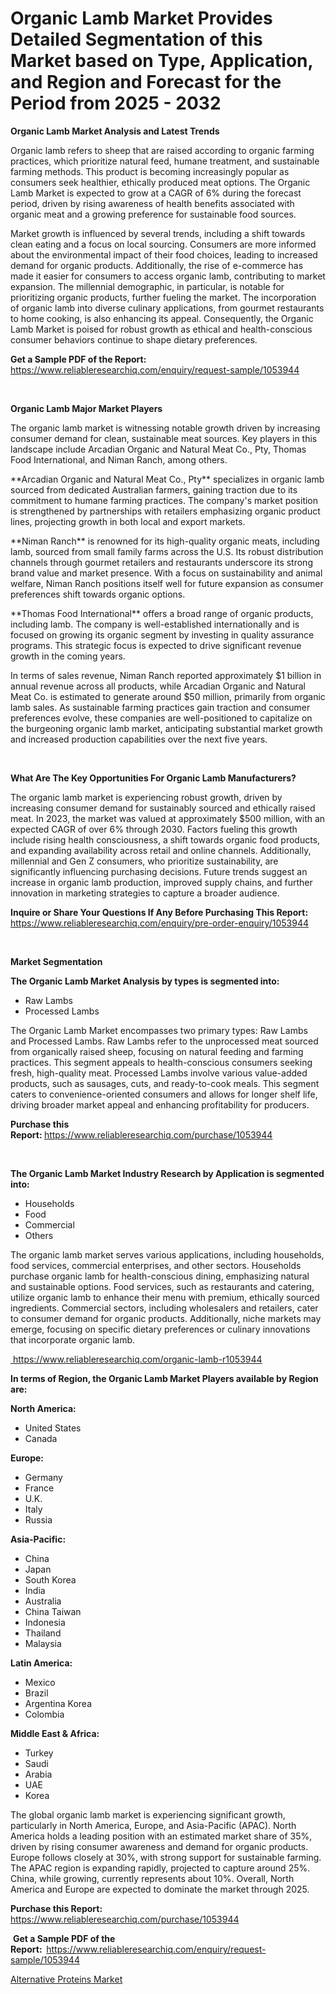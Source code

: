 <p><h1>Organic Lamb Market Provides Detailed Segmentation of this Market based on Type, Application, and Region and Forecast for the Period from 2025 - 2032</h1></p><p><strong>Organic Lamb Market Analysis and Latest Trends</strong></p>
<p><p>Organic lamb refers to sheep that are raised according to organic farming practices, which prioritize natural feed, humane treatment, and sustainable farming methods. This product is becoming increasingly popular as consumers seek healthier, ethically produced meat options. The Organic Lamb Market is expected to grow at a CAGR of 6% during the forecast period, driven by rising awareness of health benefits associated with organic meat and a growing preference for sustainable food sources.</p><p>Market growth is influenced by several trends, including a shift towards clean eating and a focus on local sourcing. Consumers are more informed about the environmental impact of their food choices, leading to increased demand for organic products. Additionally, the rise of e-commerce has made it easier for consumers to access organic lamb, contributing to market expansion. The millennial demographic, in particular, is notable for prioritizing organic products, further fueling the market. The incorporation of organic lamb into diverse culinary applications, from gourmet restaurants to home cooking, is also enhancing its appeal. Consequently, the Organic Lamb Market is poised for robust growth as ethical and health-conscious consumer behaviors continue to shape dietary preferences.</p></p>
<p><strong>Get a Sample PDF of the Report:&nbsp;</strong> <a href="https://www.reliableresearchiq.com/enquiry/request-sample/1053944?utm_campaign=3026&utm_medium=2&utm_source=Github&utm_content=ia&utm_term=07042025&utm_id=organic-lamb">https://www.reliableresearchiq.com/enquiry/request-sample/1053944</a></p>
<p>&nbsp;</p>
<p><strong>Organic Lamb Major Market Players</strong></p>
<p><p>The organic lamb market is witnessing notable growth driven by increasing consumer demand for clean, sustainable meat sources. Key players in this landscape include Arcadian Organic and Natural Meat Co., Pty, Thomas Food International, and Niman Ranch, among others.</p><p>**Arcadian Organic and Natural Meat Co., Pty** specializes in organic lamb sourced from dedicated Australian farmers, gaining traction due to its commitment to humane farming practices. The company's market position is strengthened by partnerships with retailers emphasizing organic product lines, projecting growth in both local and export markets.</p><p>**Niman Ranch** is renowned for its high-quality organic meats, including lamb, sourced from small family farms across the U.S. Its robust distribution channels through gourmet retailers and restaurants underscore its strong brand value and market presence. With a focus on sustainability and animal welfare, Niman Ranch positions itself well for future expansion as consumer preferences shift towards organic options.</p><p>**Thomas Food International** offers a broad range of organic products, including lamb. The company is well-established internationally and is focused on growing its organic segment by investing in quality assurance programs. This strategic focus is expected to drive significant revenue growth in the coming years.</p><p>In terms of sales revenue, Niman Ranch reported approximately $1 billion in annual revenue across all products, while Arcadian Organic and Natural Meat Co. is estimated to generate around $50 million, primarily from organic lamb sales. As sustainable farming practices gain traction and consumer preferences evolve, these companies are well-positioned to capitalize on the burgeoning organic lamb market, anticipating substantial market growth and increased production capabilities over the next five years.</p></p>
<p>&nbsp;</p>
<p><strong>What Are The Key Opportunities For Organic Lamb Manufacturers?</strong></p>
<p><p>The organic lamb market is experiencing robust growth, driven by increasing consumer demand for sustainably sourced and ethically raised meat. In 2023, the market was valued at approximately $500 million, with an expected CAGR of over 6% through 2030. Factors fueling this growth include rising health consciousness, a shift towards organic food products, and expanding availability across retail and online channels. Additionally, millennial and Gen Z consumers, who prioritize sustainability, are significantly influencing purchasing decisions. Future trends suggest an increase in organic lamb production, improved supply chains, and further innovation in marketing strategies to capture a broader audience.</p></p>
<p><strong>Inquire or Share Your Questions If Any Before Purchasing This Report:</strong> <a href="https://www.reliableresearchiq.com/enquiry/pre-order-enquiry/1053944?utm_campaign=3026&utm_medium=2&utm_source=Github&utm_content=ia&utm_term=07042025&utm_id=organic-lamb">https://www.reliableresearchiq.com/enquiry/pre-order-enquiry/1053944</a></p>
<p>&nbsp;</p>
<p><strong>Market Segmentation</strong></p>
<p><strong>The Organic Lamb Market Analysis by types is segmented into:</strong></p>
<p><ul><li>Raw Lambs</li><li>Processed Lambs</li></ul></p>
<p><p>The Organic Lamb Market encompasses two primary types: Raw Lambs and Processed Lambs. Raw Lambs refer to the unprocessed meat sourced from organically raised sheep, focusing on natural feeding and farming practices. This segment appeals to health-conscious consumers seeking fresh, high-quality meat. Processed Lambs involve various value-added products, such as sausages, cuts, and ready-to-cook meals. This segment caters to convenience-oriented consumers and allows for longer shelf life, driving broader market appeal and enhancing profitability for producers.</p></p>
<p><strong>Purchase this Report:&nbsp;</strong><a href="https://www.reliableresearchiq.com/purchase/1053944?utm_campaign=3026&utm_medium=2&utm_source=Github&utm_content=ia&utm_term=07042025&utm_id=organic-lamb">https://www.reliableresearchiq.com/purchase/1053944</a></p>
<p>&nbsp;</p>
<p><strong>The Organic Lamb Market Industry Research by Application is segmented into:</strong></p>
<p><ul><li>Households</li><li>Food</li><li>Commercial</li><li>Others</li></ul></p>
<p><p>The organic lamb market serves various applications, including households, food services, commercial enterprises, and other sectors. Households purchase organic lamb for health-conscious dining, emphasizing natural and sustainable options. Food services, such as restaurants and catering, utilize organic lamb to enhance their menu with premium, ethically sourced ingredients. Commercial sectors, including wholesalers and retailers, cater to consumer demand for organic products. Additionally, niche markets may emerge, focusing on specific dietary preferences or culinary innovations that incorporate organic lamb.</p></p>
<p><a href="https://www.reliableresearchiq.com/organic-lamb-r1053944?utm_campaign=3026&utm_medium=2&utm_source=Github&utm_content=ia&utm_term=07042025&utm_id=organic-lamb">&nbsp;https://www.reliableresearchiq.com/organic-lamb-r1053944</a></p>
<p><strong>In terms of Region, the Organic Lamb Market Players available by Region are:</strong></p>
<p>
    <p> <strong> North America: </strong>
        <ul>
            <li>United States</li>
            <li>Canada</li>
        </ul>
        </p> 
    <p> <strong> Europe: </strong>
        <ul>
            <li>Germany</li>
            <li>France</li>
            <li>U.K.</li>
            <li>Italy</li>
            <li>Russia</li>
        </ul>
        </p> 
    <p> <strong> Asia-Pacific: </strong>
        <ul>
            <li>China</li>
            <li>Japan</li>
            <li>South Korea</li>
            <li>India</li>
            <li>Australia</li>
            <li>China Taiwan</li>
            <li>Indonesia</li>
            <li>Thailand</li>
            <li>Malaysia</li>
        </ul>
        </p> 
    <p> <strong> Latin America: </strong>
        <ul>
            <li>Mexico</li>
            <li>Brazil</li>
            <li>Argentina Korea</li>
            <li>Colombia</li>
        </ul>
        </p> 
    <p> <strong> Middle East & Africa: </strong>
        <ul>
            <li>Turkey</li>
            <li>Saudi</li>
            <li>Arabia</li>
            <li>UAE</li>
            <li>Korea</li>
        </ul>
    </p>
    </p>
<p><p>The global organic lamb market is experiencing significant growth, particularly in North America, Europe, and Asia-Pacific (APAC). North America holds a leading position with an estimated market share of 35%, driven by rising consumer awareness and demand for organic products. Europe follows closely at 30%, with strong support for sustainable farming. The APAC region is expanding rapidly, projected to capture around 25%. China, while growing, currently represents about 10%. Overall, North America and Europe are expected to dominate the market through 2025.</p></p>
<p><strong>Purchase this Report: </strong><a href="https://www.reliableresearchiq.com/purchase/1053944?utm_campaign=3026&utm_medium=2&utm_source=Github&utm_content=ia&utm_term=07042025&utm_id=organic-lamb">https://www.reliableresearchiq.com/purchase/1053944</a></p>
<p>&nbsp;<strong>Get a Sample PDF of the Report:&nbsp;&nbsp;</strong><a href="https://www.reliableresearchiq.com/enquiry/request-sample/1053944?utm_campaign=3026&utm_medium=2&utm_source=Github&utm_content=ia&utm_term=07042025&utm_id=organic-lamb">https://www.reliableresearchiq.com/enquiry/request-sample/1053944</a></p>
<p><strong></strong></p>
<p><p><a href="https://github.com/popupioo/Market-Research-Report-List-1/blob/main/alternative-proteins-market.md?utm_campaign=3026&utm_medium=2&utm_source=Github&utm_content=ia&utm_term=07042025&utm_id=organic-lamb">Alternative Proteins Market</a></p></p>